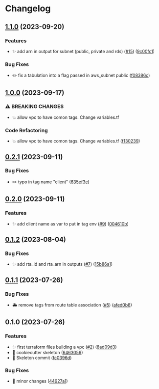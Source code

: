 # Changelog

## [1.1.0](https://github.com/Foxon-Consulting/tf-module-aws-vpc/compare/v1.0.0...v1.1.0) (2023-09-20)


### Features

* :sparkles: add arn in output for subnet (public, private and rds) ([#15](https://github.com/Foxon-Consulting/tf-module-aws-vpc/issues/15)) ([9c00fc1](https://github.com/Foxon-Consulting/tf-module-aws-vpc/commit/9c00fc129cd0598caca71b50819dc51b3ffa34fe))


### Bug Fixes

* :pencil2: fix a tabulation into a flag passed in aws_subnet public ([f08386c](https://github.com/Foxon-Consulting/tf-module-aws-vpc/commit/f08386cb18d7c143a4d16e9f6179fb41f2cc553c))

## [1.0.0](https://github.com/Foxon-Consulting/tf-module-aws-vpc/compare/v0.2.1...v1.0.0) (2023-09-17)


### ⚠ BREAKING CHANGES

* :boom: allow vpc to have comon tags. Change variables.tf

### Code Refactoring

* :boom: allow vpc to have comon tags. Change variables.tf ([f130239](https://github.com/Foxon-Consulting/tf-module-aws-vpc/commit/f130239d50728b383ad64efc9ad762802842b65f))

## [0.2.1](https://github.com/Foxon-Consulting/tf-module-aws-vpc/compare/v0.2.0...v0.2.1) (2023-09-11)


### Bug Fixes

* :pencil2: typo in tag name "client" ([635ef3e](https://github.com/Foxon-Consulting/tf-module-aws-vpc/commit/635ef3e931e5e842cef048de431647722cdf04c0))

## [0.2.0](https://github.com/Foxon-Consulting/tf-module-aws-vpc/compare/v0.1.2...v0.2.0) (2023-09-11)


### Features

* :sparkles: add client name as var to put in tag env ([#9](https://github.com/Foxon-Consulting/tf-module-aws-vpc/issues/9)) ([004610b](https://github.com/Foxon-Consulting/tf-module-aws-vpc/commit/004610b0a8b1d5012d38bd86f4c059efb098ff0a))

## [0.1.2](https://github.com/Foxon-Consulting/tf-module-aws-vpc/compare/v0.1.1...v0.1.2) (2023-08-04)


### Bug Fixes

* :sparkles: add rta_id and rta_arn in outputs ([#7](https://github.com/Foxon-Consulting/tf-module-aws-vpc/issues/7)) ([15b86a1](https://github.com/Foxon-Consulting/tf-module-aws-vpc/commit/15b86a1d7fc683c19ef67d1cd3738412616f6570))

## [0.1.1](https://github.com/Foxon-Consulting/tf-module-aws-vpc/compare/v0.1.0...v0.1.1) (2023-07-26)


### Bug Fixes

* :ambulance: remove tags from route table association ([#5](https://github.com/Foxon-Consulting/tf-module-aws-vpc/issues/5)) ([afed0b8](https://github.com/Foxon-Consulting/tf-module-aws-vpc/commit/afed0b8f34dd4d6d405009a5b0fd43f66ab79851))

## 0.1.0 (2023-07-26)


### Features

* :sparkles: first terraform files building a vpc ([#2](https://github.com/Foxon-Consulting/tf-module-aws-vpc/issues/2)) ([8ad09d3](https://github.com/Foxon-Consulting/tf-module-aws-vpc/commit/8ad09d36984b7888997362b23ed9c9896e8f2095))
* :tada: cookiecutter skeleton ([6463056](https://github.com/Foxon-Consulting/tf-module-aws-vpc/commit/6463056b9391902affdadb94bff7437cbfb8286e))
* :tada: Skeleton commit ([fc0396d](https://github.com/Foxon-Consulting/tf-module-aws-vpc/commit/fc0396d1f5a762837efbe76758eb1a42a7157553))


### Bug Fixes

* :art: minor changes ([44927a1](https://github.com/Foxon-Consulting/tf-module-aws-vpc/commit/44927a18421f0a5f9477436b6e30cb542c122d7b))
